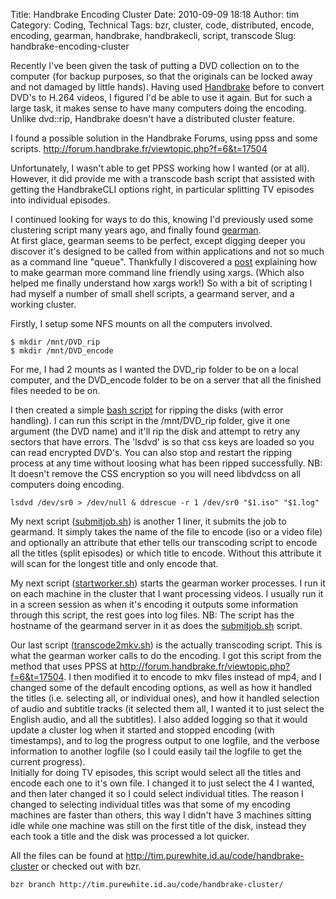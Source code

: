 Title: Handbrake Encoding Cluster
Date: 2010-09-09 18:18
Author: tim
Category: Coding, Technical
Tags: bzr, cluster, code, distributed, encode, encoding, gearman, handbrake, handbrakecli, script, transcode
Slug: handbrake-encoding-cluster

Recently I've been given the task of putting a DVD collection on to the
computer (for backup purposes, so that the originals can be locked away
and not damaged by little hands). Having used [Handbrake][] before to
convert DVD's to H.264 videos, I figured I'd be able to use it again.
But for such a large task, it makes sense to have many computers doing
the encoding. Unlike dvd::rip, Handbrake doesn't have a distributed
cluster feature.

I found a possible solution in the Handbrake Forums, using ppss and some
scripts. <http://forum.handbrake.fr/viewtopic.php?f=6&t=17504>

Unfortunately, I wasn't able to get PPSS working how I wanted (or at
all). However, it did provide me with a transcode bash script that
assisted with getting the HandbrakeCLI options right, in particular
splitting TV episodes into individual episodes.

I continued looking for ways to do this, knowing I'd previously used
some clustering script many years ago, and finally found [gearman][].  
At first glace, gearman seems to be perfect, except digging deeper you
discover it's designed to be called from within applications and not so
much as a command line "queue". Thankfully I discovered a [post][]
explaining how to make gearman more command line friendly using xargs.
(Which also helped me finally understand how xargs work!) So with a bit
of scripting I had myself a number of small shell scripts, a gearmand
server, and a working cluster.

Firstly, I setup some NFS mounts on all the computers involved.

~~~~ {escaped="true" lang="bash"}
$ mkdir /mnt/DVD_rip
$ mkdir /mnt/DVD_encode
~~~~

For me, I had 2 mounts as I wanted the DVD\_rip folder to be on a local
computer, and the DVD\_encode folder to be on a server that all the
finished files needed to be on.

I then created a simple [bash script][] for ripping the disks (with
error handling). I can run this script in the /mnt/DVD\_rip folder, give
it one argument (the DVD name) and it'll rip the disk and attempt to
retry any sectors that have errors. The 'lsdvd' is so that css keys are
loaded so you can read encrypted DVD's. You can also stop and restart
the ripping process at any time without loosing what has been ripped
successfully. NB: It doesn't remove the CSS encryption so you will need
libdvdcss on all computers doing encoding.

~~~~ {escaped="true" lang="bash"}
lsdvd /dev/sr0 > /dev/null & ddrescue -r 1 /dev/sr0 "$1.iso" "$1.log"
~~~~

My next script ([submitjob.sh][]) is another 1 liner, it submits the job
to gearmand. It simply takes the name of the file to encode (iso or a
video file) and optionally an attribute that ether tells our transcoding
script to encode all the titles (split episodes) or which title to
encode. Without this attribute it will scan for the longest title and
only encode that.

My next script ([startworker.sh][]) starts the gearman worker processes.
I run it on each machine in the cluster that I want processing videos. I
usually run it in a screen session as when it's encoding it outputs some
information through this script, the rest goes into log files. NB: The
script has the hostname of the gearmand server in it as does the
[submitjob.sh][] script.

Our last script ([transcode2mkv.sh][]) is the actually transcoding
script. This is what the gearman worker calls to do the encoding. I got
this script from the method that uses PPSS at
<http://forum.handbrake.fr/viewtopic.php?f=6&t=17504>. I then modified
it to encode to mkv files instead of mp4, and I changed some of the
default encoding options, as well as how it handled the titles (i.e.
selecting all, or individual ones), and how it handled selection of
audio and subtitle tracks (it selected them all, I wanted it to just
select the English audio, and all the subtitles). I also added logging
so that it would update a cluster log when it started and stopped
encoding (with timestamps), and to log the progress output to one
logfile, and the verbose information to another logfile (so I could
easily tail the logfile to get the current progress).  
Initially for doing TV episodes, this script would select all the
titles and encode each one to it's own file. I changed it to just select
the 4 I wanted, and then later changed it so I could select individual
titles. The reason I changed to selecting individual titles was that
some of my encoding machines are faster than others, this way I didn't
have 3 machines sitting idle while one machine was still on the first
title of the disk, instead they each took a title and the disk was
processed a lot quicker.

All the files can be found at
<http://tim.purewhite.id.au/code/handbrake-cluster> or checked out with
bzr.

~~~~ {escaped="true" lang="bash"}
bzr branch http://tim.purewhite.id.au/code/handbrake-cluster/
~~~~

  [Handbrake]: http://handbrake.fr
  [gearman]: http://gearman.org/
  [post]: http://stefaanlippens.net/gearman_setting_worker_process_arguments_through_xargs
  [bash script]: http://tim.purewhite.id.au/code/handbrake-cluster/rip
  [submitjob.sh]: http://tim.purewhite.id.au/code/handbrake-cluster/submitjob.sh
  [startworker.sh]: http://tim.purewhite.id.au/code/handbrake-cluster/startworker.sh
  [transcode2mkv.sh]: http://tim.purewhite.id.au/code/handbrake-cluster/transcode2mkv.sh
